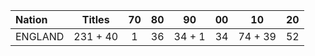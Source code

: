 | Nation | Titles | 70 | 80 | 90 | 00 | 10 | 20 |
| :---   | :---:  | :---: | :---: | :---: | :---: | :---: | :---: |
| ENGLAND | 231 + 40 | 1 | 36 | 34 + 1 | 34 | 74 + 39 |  52 |